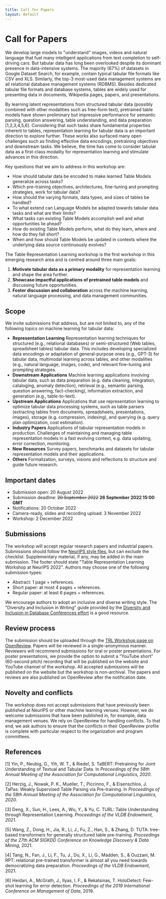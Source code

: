 ```yaml
---
title: Call for Papers
layout: default
---
```


# Call for Papers

We develop large models to "understand" images, videos and natural language that fuel many
intelligent applications from text completion to self-driving cars. But tabular data has long been
overlooked despite its dominant presence in data-intensive systems. The majority (67%) of datasets
in Google Dataset Search, for example, contain typical tabular file formats like CSV and XLS.
Similarly, the top-3 most-used data management systems are all relational database management
systems (RDBMS). Besides dedicated tabular file formats and database systems, tables are widely
used for presenting data in documents, Wikipedia pages, papers, and presentations.

By learning latent representations from structured tabular data (possibly combined with other modalities
such as free-form text), pretrained table models have shown preliminary but impressive performance
for semantic parsing, question answering, table understanding, and data preparation [1,2,3,4,5,6]. Considering that such tasks share fundamental properties inherent to tables, representation
learning for tabular data is an important direction to explore further. These works also
surfaced many open challenges such as finding effective data encodings, pretraining objectives and
downstream tasks. We believe, the time has come to consider tabular data as a first-class modality for representation learning and stimulate advances in this direction.

Key questions that we aim to address in this workshop are:
- How should tabular data be encoded to make learned Table Models generalize across tasks?
- Which pre-training objectives, architectures, fine-tuning and prompting strategies, work for tabular data?
- How should the varying formats, data types, and sizes of tables be handled?
- To what extend can Language Models be adapted towards tabular data tasks and what are their limits?
- What tasks can existing Table Models accomplish well and what opportunities lie ahead?
- How do existing Table Models perform, what do they learn, where and how do they fall short?
- When and how should Table Models be updated in contexts where the underlying data source continuously evolves?

The Table Representation Learning workshop is the first workshop in this emerging research area and is centred around three main goals:

1) **Motivate tabular data as a primary modality** for representation learning and shape the area further.
2) **Showcase impactful applications of pretrained table models** and discussing future opportunities.
3) **Foster discussion and collaboration** across the machine learning, natural language processing, and data management communities.


## Scope

We invite submissions that address, but are not limited to, any of the following topics on machine learning for tabular data:
- **Representation Learning** Representation learning techniques for structured (e.g., relational databases) or semi-structured (Web tables, spreadsheet tables) tabular data. This includes developing specialized data encodings or adaptation of general-purpose ones (e.g., GPT-3) for tabular data, multimodal learning across tables, and other modalities (e.g., natural language, images, code), and relevant fine-tuning and prompting strategies.
- **Downstream Applications** Machine learning applications involving tabular data, such as data preparation (e.g. data cleaning, integration, cataloging, anomaly detection), retrieval (e.g., semantic parsing, question answering, fact-checking), information extraction, and generation (e.g., table-to-text).
- **Upstream Applications** Applications that use representation learning to optimize tabular data processing systems, such as table parsers (extracting tables from documents, spreadsheets, presentations, images), storage (e.g. compression, indexing), and querying (e.g. query plan optimization, cost estimation).
- **Industry Papers** Applications of tabular representation models in production. Challenges of maintaining and managing table representation models in a fast evolving context, e.g. data updating, error correction, monitoring.
- **New Resources** Survey papers, benchmarks and datasets for tabular representation models and their applications.
- **Others** Formalization, surveys, visions and reflections to structure and guide future research.


## Important dates
- Submission open: 20 August 2022
- Submission deadline: <s>20 September 2022</s> <b>26 September 2022 15:00 GMT</b>
- Notifications: 20 October 2022
- Camera-ready, slides and recording upload: 3 November 2022
- Workshop: 2 December 2022


## Submissions
The workshop will accept regular research papers and industrial papers. Submissions should follow the <a href="https://neurips.cc/Conferences/2022/PaperInformation/StyleFiles" target="blank">NeurIPS style files</a>, but can exclude the checklist. Supplementary material, if any, may be added in the main submission. The footer should state "Table Representation Learning Workshop at NeurIPS 2022". Authors may choose one of the following submission types:
- Abstract: 1 page + references.
- Short paper: at most 4 pages + references.
- Regular paper: at least 6 pages + references.

We encourage authors to adopt an inclusive and diverse writing style. The "Diversity and Inclusion in Writing" guide provided by the <a href="https://dbdni.github.io/pages/inclusivewriting.html" target="blank">Diversity and Inclusion in Database Conferences effort</a> is a good resource. 

## Review process

The submission should be uploaded through the <a href="https://openreview.net/group?id=NeurIPS.cc/2022/Workshop/TRL" target="blank">TRL Workshop page on OpenReview</a>. Papers will be reviewed in a single-anonymous manner. Reviewers will recommend submissions for oral or poster presentations. For poster presentations, we provide the option to submit a "YouTube short" (60-second pitch) recording that will be published on the website and YouTube channel of the workshop. All accepted submissions will be published on the website but the workshop is non-archival. The papers and reviews are also published on OpenReview after the notification date.


## Novelty and conflicts

The workshop does not accept submissions that have previously been published at NeurIPS or other machine learning venues. However, we do welcome submissions that have been published in, for example, data management venues. We rely on OpenReview for handling conflicts. To that end, we ask authors to ensure that the conflicts in their OpenReview profile is complete with particular respect to the organization and program committees.


## References

[1] Yin, P., Neubig, G., Yih, W. T., & Riedel, S. TaBERT: Pretraining for Joint Understanding of Textual and Tabular Data. In *Proceedings of the 58th Annual Meeting of the Association for Computational Linguistics, 2020*.

[2] Herzig, J., Nowak, P. K., Mueller, T., Piccinno, F., & Eisenschlos, J. TaPas: Weakly Supervised Table Parsing via Pre-training. In *Proceedings of the 58th Annual Meeting of the Association for Computational Linguistics, 2020*.

[3] Deng, X., Sun, H., Lees, A., Wu, Y., & Yu, C. TURL: Table Understanding through Representation Learning. *Proceedings of the VLDB Endowment, 2021*.

[5] Wang, Z., Dong, H., Jia, R., Li, J., Fu, Z., Han, S., & Zhang, D. TUTA: tree-based transformers for generally structured table pre-training. *Proceedings of the 27th ACM SIGKDD Conference on Knowledge Discovery & Data Mining*, 2021.

[4] Tang, N., Fan, J., Li, F., Tu, J., Du, X., Li, G., Madden, S., & Ouzzani, M. RPT: relational pre-trained transformer is almost all you need towards democratizing data preparation. *Proceedings of the VLDB Endowment*, 2021.

[6] Heidari, A., McGrath, J., Ilyas, I. F., & Rekatsinas, T. HoloDetect: Few-shot learning for error detection. *Proceedings of the 2019 International Conference on Management of Data*, 2019.
